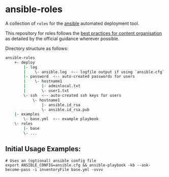 # ansible-roles
A collection of `roles` for the [ansible](http://docs.ansible.com/ansible/)
automated deployment tool.

This repository for roles follows the [best practices for content organisation](http://docs.ansible.com/ansible/playbooks_best_practices.html#content-organization) as detailed by the official guidance wherever possible.

Directory structure as follows:
```bash
ansible-roles
    +- deploy
        |- log
        |    \- ansible.log  <-- logfile output if using `ansible.cfg`
        |- password  <-- auto-created passwords for users
        |    \- hostname1
        |       |- adminlocal.txt
        |       \- user1.txt
        \- ssh  <-- auto-created ssh keys for users
            \- hostname1
                |- ansible.id_rsa
                \- ansible.id_rsa.pub
    |- examples
        \- base.yml  <-- example playbook
    \- roles
        |- base
        \- ...
```

## Initial Usage Examples:
```
# Uses an (optional) ansible config file
export ANSIBLE_CONFIG=ansible.cfg && ansible-playbook -kb --ask-become-pass -i inventoryFile base.yml -vvvv
```
